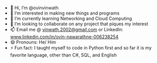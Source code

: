 - 👋 Hi, I’m @ovinvinwath
- 👀 I’m interested in making new things and programs
- 🌱 I’m currently learning Networking and Cloud Computing
- 💞️ I’m looking to collaborate on any project that piques my interest
- 📫 Email me @ vinwath.2002@gmail.com or LinkedIn: www.linkedin.com/in/ovin-nawarathne-006238254 
- 😄 Pronouns: He/ Him
- ⚡ Fun fact: I taught myself to code in Python first and so far it is my favorite language, other than C#, SQL, and English

<!---
ovinvinwath/ovinvinwath is a ✨ special ✨ repository because its `README.md` (this file) appears on your GitHub profile.
You can click the Preview link to take a look at your changes.
--->
